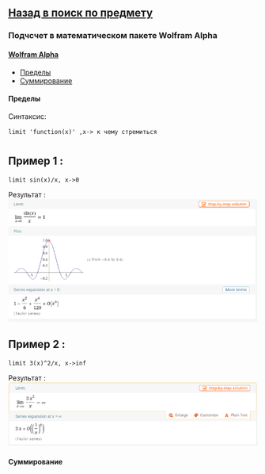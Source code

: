 ## [Назад в поиск по предмету](https://github.com/ifanzilka/Mathematics_KPFU/blob/master/links/mathematical-analysis.md)

### Подчсчет в математическом пакете Wolfram Alpha
#### [Wolfram Alpha](https://www.wolframalpha.com/)

* [Пределы](#пределы)
* [Суммирование]()

#### Пределы 
  Синтаксис:
 
    limit 'function(x)' ,x-> к чему стремиться
#
## Пример 1 :
    
    limit sin(x)/x, x->0
Результат :    
![Альтернативный текст](https://github.com/ifanzilka/Mathematics_KPFU/blob/master/links/books_mathematical_analysis/wolfram/img/image.png)

## Пример 2 :
    
    limit 3(x)^2/x, x->inf
Результат :    
![Альтернативный текст](https://github.com/ifanzilka/Mathematics_KPFU/blob/master/links/books_mathematical_analysis/wolfram/img/Screenshot_20201006_195710.png)
####  Суммирование
